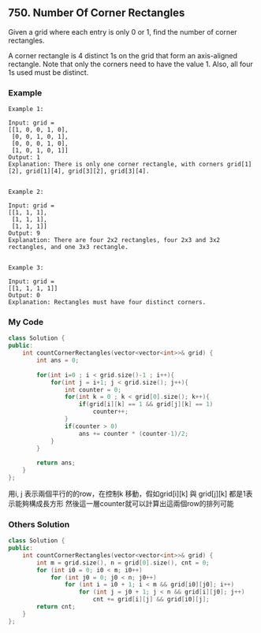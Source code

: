 ## 750. Number Of Corner Rectangles

Given a grid where each entry is only 0 or 1, find the number of corner rectangles.

A corner rectangle is 4 distinct 1s on the grid that form an axis-aligned rectangle. Note that only the corners need to have the value 1. Also, all four 1s used must be distinct.

### Example
```
Example 1:

Input: grid = 
[[1, 0, 0, 1, 0],
 [0, 0, 1, 0, 1],
 [0, 0, 0, 1, 0],
 [1, 0, 1, 0, 1]]
Output: 1
Explanation: There is only one corner rectangle, with corners grid[1][2], grid[1][4], grid[3][2], grid[3][4].
 

Example 2:

Input: grid = 
[[1, 1, 1],
 [1, 1, 1],
 [1, 1, 1]]
Output: 9
Explanation: There are four 2x2 rectangles, four 2x3 and 3x2 rectangles, and one 3x3 rectangle.
 

Example 3:

Input: grid = 
[[1, 1, 1, 1]]
Output: 0
Explanation: Rectangles must have four distinct corners.
```

### My Code
```c++
class Solution {
public:
    int countCornerRectangles(vector<vector<int>>& grid) {
        int ans = 0;
        
        for(int i=0 ; i < grid.size()-1 ; i++){
            for(int j = i+1; j < grid.size(); j++){
                int counter = 0;
                for(int k = 0 ; k < grid[0].size(); k++){
                    if(grid[i][k] == 1 && grid[j][k] == 1)
                        counter++;
                }
                if(counter > 0)
                    ans += counter * (counter-1)/2;
            }
        }
        
        return ans;
    }
};
```
用i, j 表示兩個平行的的row，在控制k 移動，假如grid[i][k] 與 grid[j][k] 都是1表示能夠構成長方形
然後這一層counter就可以計算出這兩個row的排列可能


### Others Solution
```c++
class Solution {
public:
    int countCornerRectangles(vector<vector<int>>& grid) {
        int m = grid.size(), n = grid[0].size(), cnt = 0;
        for (int i0 = 0; i0 < m; i0++)
            for (int j0 = 0; j0 < n; j0++)
                for (int i = i0 + 1; i < m && grid[i0][j0]; i++)
                    for (int j = j0 + 1; j < n && grid[i][j0]; j++)
                        cnt += grid[i][j] && grid[i0][j];
        return cnt;
    }
};
```

